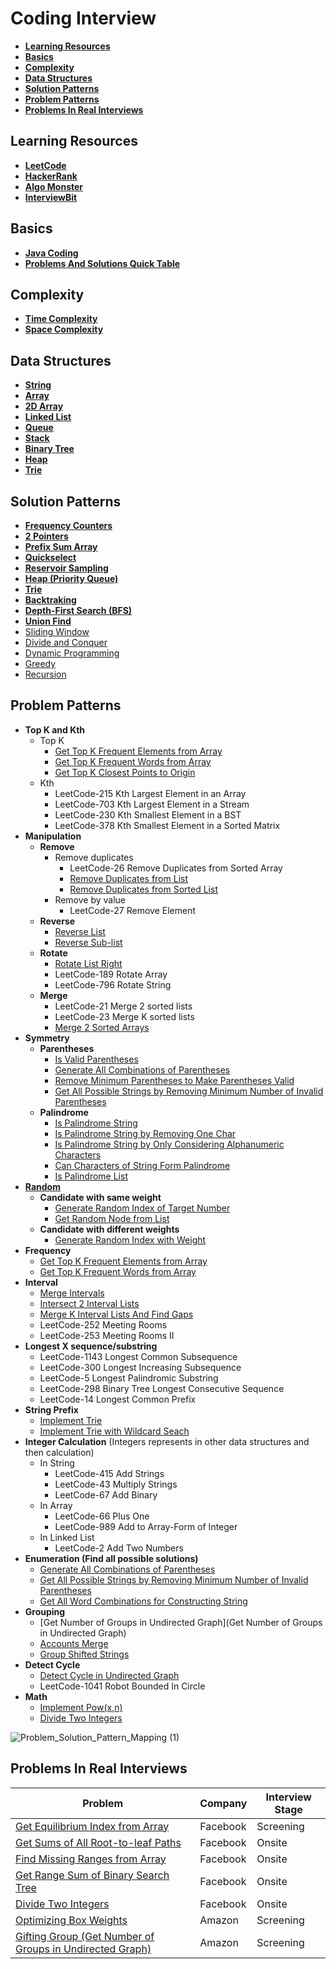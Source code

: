 # Coding Interview

- [**Learning Resources**](#learning-resources)
- [**Basics**](#basics)
- [**Complexity**](#complexity)
- [**Data Structures**](#data-structures)
- [**Solution Patterns**](#solution-patterns)
- [**Problem Patterns**](#problem-patterns)
- [**Problems In Real Interviews**](#problems-in-real-interviews)

## Learning Resources
- [**LeetCode**](https://leetcode.com/)
- [**HackerRank**](https://www.hackerrank.com/)
- [**Algo Monster**](https://algo.monster/)
- [**InterviewBit**](https://www.interviewbit.com/)

## Basics
- [**Java Coding**](docs/basics/JavaCoding.md)
- [**Problems And Solutions Quick Table**](docs/basics/Problems_And_Solutions_Quick_Table.md)

## Complexity
- [**Time Complexity**](docs/complexity/Time_Complexity.md)
- [**Space Complexity**](docs/complexity/Space_Complexity.md)

## Data Structures
- [**String**](docs/data-structure/string/String.md)
- [**Array**](docs/data-structure/array/Array.md)
- [**2D Array**](docs/data-structure/array/2D_Array.md)
- [**Linked List**](docs/data-structure/linked_list/Linked_List.md)
- [**Queue**](docs/data-structure/queue/Queue.md)
- [**Stack**](docs/data-structure/stack/Stack.md)
- [**Binary Tree**](docs/data-structure/tree/Binary_Tree.md)
- [**Heap**](docs/data-structure/tree/Heap.md)
- [**Trie**](docs/data-structure/tree/Trie.md)

## Solution Patterns
- [**Frequency Counters**](docs/solution-patterns/Frequency_Counter.md)
- [**2 Pointers**](docs/solution-patterns/2_Pointers.md)
- [**Prefix Sum Array**](docs/solution-patterns/Prefix_Sum_Array.md)
- [**Quickselect**](docs/solution-patterns/Quickselect.md)
- [**Reservoir Sampling**](docs/solution-patterns/Reservoir_Sampling.md)
- [**Heap (Priority Queue)**](docs/data-structure/tree/Heap.md)
- [**Trie**](docs/data-structure/tree/Trie.md)
- [**Backtraking**](docs/solution-patterns/Backtracking.md)
- [**Depth-First Search (BFS)**](docs/solution-patterns/Depth_First_Search.md)
- [**Union Find**](docs/solution-patterns/Union_Find.md)
- [Sliding Window]()
- [Divide and Conquer]()
- [Dynamic Programming]()
- [Greedy]()
- [Recursion]()

## Problem Patterns
- **Top K and Kth**
   - Top K
      - [Get Top K Frequent Elements from Array](problems/array/Get_Top_K_Frequent_Elements_From_Array.md)
      - [Get Top K Frequent Words from Array](docs/problems/array/Get_Top_K_Frequent_Words_From_Array.md)
      - [Get Top K Closest Points to Origin](docs/problems/array/Get_Top_K_Closest_Points_To_Origin.md)
   - Kth
      - LeetCode-215 Kth Largest Element in an Array  
      - LeetCode-703 Kth Largest Element in a Stream  
      - LeetCode-230 Kth Smallest Element in a BST
      - LeetCode-378 Kth Smallest Element in a Sorted Matrix
- **Manipulation**
   - **Remove**
      - Remove duplicates
         - LeetCode-26 Remove Duplicates from Sorted Array
         - [Remove Duplicates from List](docs/problems/linked_list/Remove_Duplicates_From_List.md)
         - [Remove Duplicates from Sorted List](docs/problems/linked_list/Remove_Duplicates_From_Sorted_List.md)
      - Remove by value
         - LeetCode-27 Remove Element
   - **Reverse**
      - [Reverse List](docs/problems/linked_list/Reverse_List.md)
      - [Reverse Sub-list](docs/problems/linked_list/Reverse_Sub_List.md)
   - **Rotate**
      - [Rotate List Right](docs/problems/linked_list/Rotate_List_Right.md)
      - LeetCode-189 Rotate Array
      - LeetCode-796 Rotate String
   - **Merge**
      - LeetCode-21 Merge 2 sorted lists
      - LeetCode-23 Merge K sorted lists
      - [Merge 2 Sorted Arrays](docs/problems/array/Merge_2_Sorted_Arrays.md)
- **Symmetry**
   - **Parentheses**
      - [Is Valid Parentheses](docs/problems/string/parentheses/Is_Valid_Parentheses.md)
      - [Generate All Combinations of Parentheses](docs/problems/string/parentheses/Generate_All_Combinations_Of_Parentheses.md)
      - [Remove Minimum Parentheses to Make Parentheses Valid](docs/problems/string/parentheses/Remove_Minimum_Parentheses_To_Make_Parentheses_Valid.md)
      - [Get All Possible Strings by Removing Minimum Number of Invalid Parentheses](docs/problems/string/parentheses/Get_All_Possible_Strings_By_Removing_Minimum_Number_Of_Invalid_Parentheses.md)
   - **Palindrome**
      - [Is Palindrome String](docs/problems/string/palindrome/Is_Palindrome_String.md)
      - [Is Palindrome String by Removing One Char](docs/problems/string/palindrome/Is_Palindrome_String_By_Removing_One_Char.md)
      - [Is Palindrome String by Only Considering Alphanumeric Characters](docs/problems/string/palindrome/Is_Palindrome_String_By_Only_Considering_Alphanumeric_Characters.md)
      - [Can Characters of String Form Palindrome](docs/problems/string/palindrome/Can_Characters_Of_String_Form_Palindrome.md)
      - [Is Palindrome List](docs/problems/linked_list/Is_Palindrome_List.md)
- [**Random**](docs/problem_patterns/Random.md)
   - **Candidate with same weight**
      - [Generate Random Index of Target Number](docs/problems/array/Generate_Random_Index_Of_Target_Number.md)
      - [Get Random Node from List](docs/problems/linked_list/Get_Random_Node_From_List.md)
   - **Candidate with different weights**
      - [Generate Random Index with Weight](docs/problems/array/Generate_Random_Index_With_Weight.md)
- **Frequency**
   - [Get Top K Frequent Elements from Array](problems/array/Get_Top_K_Frequent_Elements_From_Array.md)
   - [Get Top K Frequent Words from Array](docs/problems/array/Get_Top_K_Frequent_Words_From_Array.md)
- **Interval**
   - [Merge Intervals](docs/problems/array/Merge_Intervals.md)
   - [Intersect 2 Interval Lists](docs/problems/array/Intersect_2_Interval_Lists.md)
   - [Merge K Interval Lists And Find Gaps](docs/problems/array/Merge_K_Interval_Lists_And_Find_Gaps.md)
   - LeetCode-252 Meeting Rooms
   - LeetCode-253 Meeting Rooms II
- **Longest X sequence/substring**
   - LeetCode-1143 Longest Common Subsequence
   - LeetCode-300 Longest Increasing Subsequence
   - LeetCode-5 Longest Palindromic Substring
   - LeetCode-298 Binary Tree Longest Consecutive Sequence
   - LeetCode-14 Longest Common Prefix
- **String Prefix**
   - [Implement Trie](docs/problems/tree/Implement_Trie.md)
   - [Implement Trie with Wildcard Seach](docs/problems/tree/Implement_Trie_With_Wildcard_Seach.md)
- **Integer Calculation** (Integers represents in other data structures and then calculation)
   - In String
      - LeetCode-415 Add Strings
      - LeetCode-43 Multiply Strings
      - LeetCode-67 Add Binary
   - In Array
      - LeetCode-66 Plus One
      - LeetCode-989 Add to Array-Form of Integer 
   - In Linked List
      - LeetCode-2 Add Two Numbers
- **Enumeration (Find all possible solutions)**
   - [Generate All Combinations of Parentheses](docs/problems/string/parentheses/Generate_All_Combinations_Of_Parentheses.md)
   - [Get All Possible Strings by Removing Minimum Number of Invalid Parentheses](docs/problems/string/parentheses/Get_All_Possible_Strings_By_Removing_Minimum_Number_Of_Invalid_Parentheses.md)
   - [Get All Word Combinations for Constructing String](docs/problems/string/Get_All_Word_Combinations_For_Constructing_String.md)
- **Grouping**
   - [Get Number of Groups in Undirected Graph](Get Number of Groups in Undirected Graph)
   - [Accounts Merge](docs/problems/other/Accounts_Merge.md)
   - [Group Shifted Strings](docs/problems/string/Group_Shifted_Strings.md)
- **Detect Cycle**
   - [Detect Cycle in Undirected Graph](docs/problems/graph/Detect_Cycle_In_Undirected_Graph.md)
   - LeetCode-1041 Robot Bounded In Circle
- **Math**
   - [Implement Pow(x,n)](docs/problems/math/Implement_Pow_X_N.md)
   - [Divide Two Integers](docs/problems/math/Divide_Two_Integers.md)

![Problem_Solution_Pattern_Mapping (1)](https://user-images.githubusercontent.com/8989447/119408408-e1908200-bca2-11eb-9427-10c181bef6c3.png)

## Problems In Real Interviews
| Problem | Company | Interview Stage |
|----|----|----|
| [Get Equilibrium Index from Array](docs/problems/array/Get_Equilibrium_Index_From_Array.md) | Facebook | Screening |
| [Get Sums of All Root-to-leaf Paths](docs/problems/tree/Get_Sums_Of_All_Root_To_Leaf_Paths.md) | Facebook | Onsite |
| [Find Missing Ranges from Array](docs/problems/array/Find_Missing_Ranges_from_Array.md) | Facebook | Onsite |
| [Get Range Sum of Binary Search Tree](docs/problems/tree/Get_Range_Sum_Of_Binary_Search_Tree.md) | Facebook | Onsite |
| [Divide Two Integers](docs/problems/math/Divide_Two_Integers.md) | Facebook | Onsite | 
| [Optimizing Box Weights](docs/problems/array/Optimizing_Box_Weights.md) | Amazon | Screening |
| [Gifting Group (Get Number of Groups in Undirected Graph)](docs/problems/graph/Get_Number_Of_Groups_In_Undirected_Graph.md) | Amazon | Screening |
